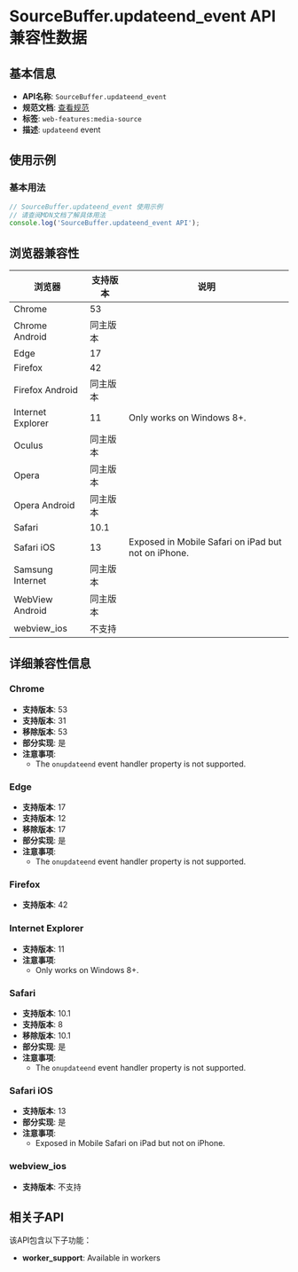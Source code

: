 # SourceBuffer.updateend_event API 兼容性数据

## 基本信息

- **API名称**: `SourceBuffer.updateend_event`
- **规范文档**: [查看规范](https://w3c.github.io/media-source/#dfn-updateend,https://w3c.github.io/media-source/#dom-sourcebuffer-onupdateend)
- **标签**: `web-features:media-source`
- **描述**: `updateend` event

## 使用示例

### 基本用法

```javascript
// SourceBuffer.updateend_event 使用示例
// 请查阅MDN文档了解具体用法
console.log('SourceBuffer.updateend_event API');
```

## 浏览器兼容性

| 浏览器 | 支持版本 | 说明 |
|--------|----------|------|
| Chrome | 53 |  |
| Chrome Android | 同主版本 |  |
| Edge | 17 |  |
| Firefox | 42 |  |
| Firefox Android | 同主版本 |  |
| Internet Explorer | 11 | Only works on Windows 8+. |
| Oculus | 同主版本 |  |
| Opera | 同主版本 |  |
| Opera Android | 同主版本 |  |
| Safari | 10.1 |  |
| Safari iOS | 13 | Exposed in Mobile Safari on iPad but not on iPhone. |
| Samsung Internet | 同主版本 |  |
| WebView Android | 同主版本 |  |
| webview_ios | 不支持 |  |

## 详细兼容性信息

### Chrome

- **支持版本**: 53
- **支持版本**: 31
- **移除版本**: 53
- **部分实现**: 是
- **注意事项**:
  - The `onupdateend` event handler property is not supported.

### Edge

- **支持版本**: 17
- **支持版本**: 12
- **移除版本**: 17
- **部分实现**: 是
- **注意事项**:
  - The `onupdateend` event handler property is not supported.

### Firefox

- **支持版本**: 42

### Internet Explorer

- **支持版本**: 11
- **注意事项**:
  - Only works on Windows 8+.

### Safari

- **支持版本**: 10.1
- **支持版本**: 8
- **移除版本**: 10.1
- **部分实现**: 是
- **注意事项**:
  - The `onupdateend` event handler property is not supported.

### Safari iOS

- **支持版本**: 13
- **部分实现**: 是
- **注意事项**:
  - Exposed in Mobile Safari on iPad but not on iPhone.

### webview_ios

- **支持版本**: 不支持

## 相关子API

该API包含以下子功能：

- **worker_support**: Available in workers

